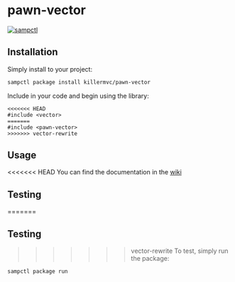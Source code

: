 # pawn-vector

[![sampctl](https://img.shields.io/badge/sampctl-pawn--vector-2f2f2f.svg?style=for-the-badge)](https://github.com/killermvc/pawn-vector)

<!--
Short description of your library, why it's useful, some examples, pictures or
videos. Link to your forum release thread too.

Remember: You can use "forumfmt" to convert this readme to forum BBCode!

What the sections below should be used for:

`## Installation`: Leave this section un-edited unless you have some specific
additional installation procedure.

`## Testing`: Whether your library is tested with a simple `main()` and `print`,
unit-tested, or demonstrated via prompting the player to connect, you should
include some basic information for users to try out your code in some way.

And finally, maintaining your version number`:

* Follow [Semantic Versioning](https://semver.org/)
* When you release a new version, update `VERSION` and `git tag` it
* Versioning is important for sampctl to use the version control features

Happy Pawning!
-->

## Installation

Simply install to your project:

```bash
sampctl package install killermvc/pawn-vector
```

Include in your code and begin using the library:

```pawn
<<<<<<< HEAD
#include <vector>
=======
#include <pawn-vector>
>>>>>>> vector-rewrite
```

## Usage

<<<<<<< HEAD
You can find the documentation in the [wiki](https://github.com/killermvc/pawn-vector/wiki)

## Testing

=======
<!--
Write your code documentation or examples here. If your library is documented in
the source code, direct users there. If not, list your API and describe it well
in this section. If your library is passive and has no API, simply omit this
section.
-->

## Testing

<!--
Depending on whether your package is tested via in-game "demo tests" or
y_testing unit-tests, you should indicate to readers what to expect below here.
-->

>>>>>>> vector-rewrite
To test, simply run the package:

```bash
sampctl package run
```

